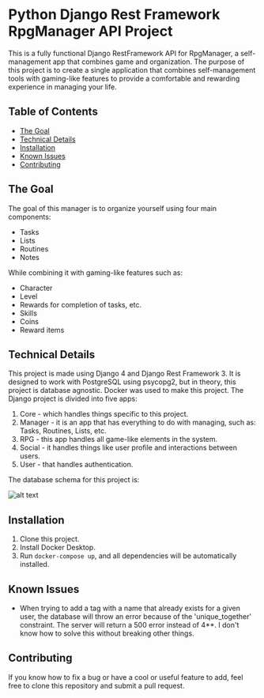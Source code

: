 # Python Django Rest Framework RpgManager API Project

This is a fully functional Django RestFramework API for RpgManager, a self-management app that combines game and organization. The purpose of this project is to create a single application that combines self-management tools with gaming-like features to provide a comfortable and rewarding experience in managing your life.

## Table of Contents

-   [The Goal](#the-goal)
-   [Technical Details](#technical-details)
-   [Installation](#installation)
-   [Known Issues](#known-issues)
-   [Contributing](#contributing)

## The Goal

The goal of this manager is to organize yourself using four main components:

-   Tasks
-   Lists
-   Routines
-   Notes

While combining it with gaming-like features such as:

-   Character
-   Level
-   Rewards for completion of tasks, etc.
-   Skills
-   Coins
-   Reward items

## Technical Details

This project is made using Django 4 and Django Rest Framework 3. It is designed to work with PostgreSQL using psycopg2, but in theory, this project is database agnostic. Docker was used to make this project. The Django project is divided into five apps:

1. Core - which handles things specific to this project.
2. Manager - it is an app that has everything to do with managing, such as: Tasks, Routines, Lists, etc.
3. RPG - this app handles all game-like elements in the system.
4. Social - it handles things like user profile and interactions between users.
5. User - that handles authentication.

The database schema for this project is:

![alt text](https://i.imgur.com/0Jf1ch7.png)

## Installation

1. Clone this project.
2. Install Docker Desktop.
3. Run `docker-compose up`, and all dependencies will be automatically installed.

## Known Issues

-   When trying to add a tag with a name that already exists for a given user, the database will throw an error because of the 'unique_together' constraint. The server will return a 500 error instead of 4\*\*. I don't know how to solve this without breaking other things.

## Contributing

If you know how to fix a bug or have a cool or useful feature to add, feel free to clone this repository and submit a pull request.
